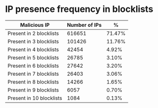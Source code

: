 # IP presence frequency in blocklists
| Malicious IP | Number of IPs | % |
|----|----|----|
| Present in 2 blocklists | 616651 | 71.47% |
| Present in 3 blocklists | 101426 | 11.76% |
| Present in 4 blocklists | 42454 | 4.92% |
| Present in 5 blocklists | 26785 | 3.10% |
| Present in 6 blocklists | 27642 | 3.20% |
| Present in 7 blocklists | 26403 | 3.06% |
| Present in 8 blocklists | 14266 | 1.65% |
| Present in 9 blocklists | 6057 | 0.70% |
| Present in 10 blocklists | 1084 | 0.13% |
